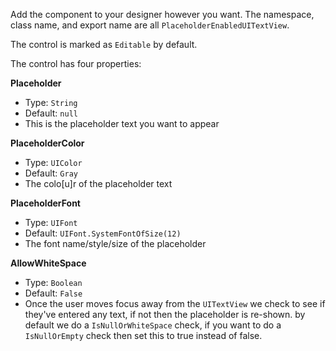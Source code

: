 Add the component to your designer however you want. The namespace, class name, and export name are all `PlaceholderEnabledUITextView`.

The control is marked as `Editable` by default. 

The control has four properties:

**Placeholder** 

* Type: `String`
* Default: `null`
* This is the placeholder text you want to appear

**PlaceholderColor**

* Type: `UIColor`
* Default: `Gray`
* The colo[u]r of the placeholder text

**PlaceholderFont**

* Type: `UIFont`
* Default: `UIFont.SystemFontOfSize(12)`
* The font name/style/size of the placeholder 

**AllowWhiteSpace**

* Type: `Boolean`
* Default: `False`
* Once the user moves focus away from the `UITextView` we check to see if they've entered any text, if not then the placeholder is re-shown. by default we do a `IsNullOrWhiteSpace` check, if you want to do a `IsNullOrEmpty` check then set this to true instead of false.

